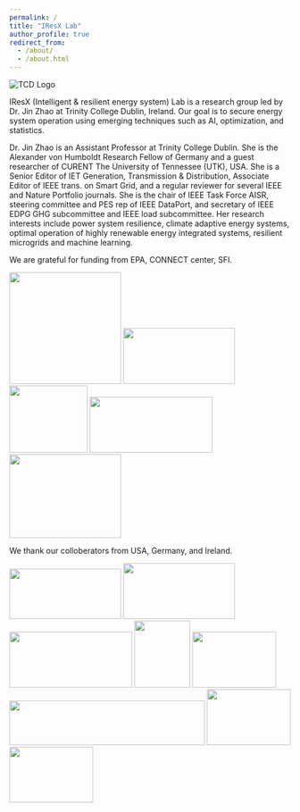 ```yaml
---
permalink: /
title: "IResX Lab"
author_profile: true
redirect_from: 
  - /about/
  - /about.html
---
```


![TCD Logo](https://JinZhaoTCD.github.io/images/TCD_logo.png)

IResX (Intelligent & resilient energy system) Lab is a research group led by Dr. Jin Zhao at Trinity College Dublin, Ireland.
Our goal is to secure energy system operation using emerging techniques such as AI, optimization, and statistics.

Dr. Jin Zhao is an Assistant Professor at Trinity College Dublin. She is the Alexander von Humboldt Research Fellow of Germany and a guest researcher of CURENT The University of Tennessee (UTK), USA. She is a Senior Editor of IET Generation, Transmission & Distribution, Associate Editor of IEEE trans. on Smart Grid, and a regular reviewer for several IEEE and Nature Portfolio journals. She is the chair of IEEE Task Force AISR, steering committee  and PES rep of IEEE DataPort, and secretary of IEEE EDPG GHG subcommittee and IEEE load subcommittee. Her research interests include power system resilience, climate adaptive energy systems, optimal operation of highly renewable energy integrated systems, resilient microgrids and machine learning.

We are grateful for funding from EPA, CONNECT center, SFI.

<img src="https://JinZhaoTCD.github.io/images/Research Ireland.jpg" width="200" height="200"> <img src="https://JinZhaoTCD.github.io/images/Irish_EPA_Logo.jpg" width="200" height="100">  <img src="https://JinZhaoTCD.github.io/images/Connect_logo.jpg" width="140" height="120"> <img src="https://JinZhaoTCD.github.io/images/SFI_logo.jpg" width="220" height="100"> <img src="https://JinZhaoTCD.github.io/images/Humboldt.png" width="200" height="150"> 


We thank our colloberators from USA, Germany, and Ireland.

<img src="https://JinZhaoTCD.github.io/images/NREL.jpg" width="200" height="90">  <img src="https://JinZhaoTCD.github.io/images/PIK.png" width="200" height="100"> <img src="https://JinZhaoTCD.github.io/images/UTK.png" width="220" height="100"> 
<img src="https://JinZhaoTCD.github.io/images/UCD2.jpg" width="100" height="120"> <img src="https://JinZhaoTCD.github.io/images/CURENT.jpg" width="150" height="100"> <img src="https://JinZhaoTCD.github.io/images/ie3.png" width="350" height="80"> <img src="https://JinZhaoTCD.github.io/images/EirGrid.jpg" width="150" height="100"> <img src="https://JinZhaoTCD.github.io/images/esb_logo.jpg" width="150" height="100">
